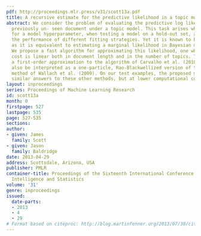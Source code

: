 ```yaml
---
pdf: http://proceedings.mlr.press/v31/scott13a.pdf
title: A recursive estimate for the predictive likelihood in a topic model
abstract: We consider the problem of evaluating the predictive log likelihood of a
  previously un- seen document under a topic model. This task arises when cross-validating
  for a model hyperparameter, when testing a model on a hold-out set, and when comparing
  the performance of different fitting strategies. Yet it is known to be very challenging,
  as it is equivalent to estimating a marginal likelihood in Bayesian model selection.
  We propose a fast algorithm for approximating this likelihood, one whose computational
  cost is linear both in document length and in the number of topics. The method is
  a first-order approximation to the algorithm of Carvalho et al. (2010), and can
  also be interpreted as a one-particle, Rao-Blackwellized version of the "left-to-right"
  method of Wallach et al. (2009). On our test examples, the proposed method gives
  similar answers to these other methods, but at lower computational cost.
layout: inproceedings
series: Proceedings of Machine Learning Research
id: scott13a
month: 0
firstpage: 527
lastpage: 535
page: 527-535
sections: 
author:
- given: James
  family: Scott
- given: Jason
  family: Baldridge
date: 2013-04-29
address: Scottsdale, Arizona, USA
publisher: PMLR
container-title: Proceedings of the Sixteenth International Conference on Artificial
  Intelligence and Statistics
volume: '31'
genre: inproceedings
issued:
  date-parts:
  - 2013
  - 4
  - 29
# Format based on citeproc: http://blog.martinfenner.org/2013/07/30/citeproc-yaml-for-bibliographies/
---
```

